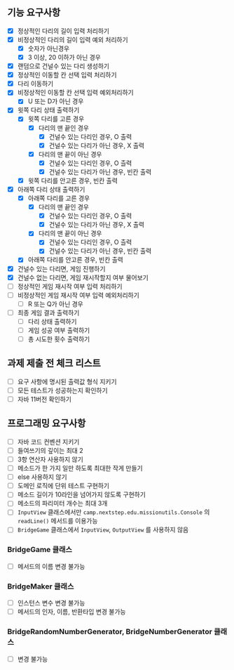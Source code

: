 ## 기능 요구사항

- [x] 정상적인 다리의 길이 입력 처리하기
- [x] 비정상적인 다리의 길이 입력 예외 처리하기
    - [x] 숫자가 아닌경우
    - [x] 3 이상, 20 이하가 아닌 경우
- [x] 랜덤으로 건널수 있는 다리 생성하기
- [x] 정상적인 이동할 칸 선택 입력 처리하기
- [x] 다리 이동하기
- [x] 비정상적인 이동할 칸 선택 입력 예외처리하기
    - [x] U 또는 D가 아닌 경우
- [x] 윗쪽 다리 상태 출력하기
    - [x] 윗쪽 다리를 고른 경우
        - [x] 다리의 맨 끝인 경우
            - [x] 건널수 있는 다리인 경우, O 출력
            - [x] 건널수 있는 다리가 아닌 경우, X 출력
        - [x] 다리의 맨 끝이 아닌 경우
            - [x] 건널수 있는 다리인 경우, O 츨력
            - [x] 건널수 있는 다리가 아닌 경우, 빈칸 출력
    - [x] 윗쪽 다리를 안고른 경우, 빈칸 출력
- [x] 아래쪽 다리 상태 출력하기
    - [x] 아래쪽 다리를 고른 경우
        - [x] 다리의 맨 끝인 경우
            - [x] 건널수 있는 다리인 경우, O 출력
            - [x] 건널수 있는 다리가 아닌 경우, X 출력
        - [x] 다리의 맨 끝이 아닌 경우
            - [x] 건널수 있는 다리인 경우, O 츨력
            - [x] 건널수 있는 다리가 아닌 경우, 빈칸 출력
    - [x] 아래쪽 다리를 안고른 경우, 빈칸 출력
- [x] 건널수 있는 다리면, 게임 진행하기
- [x] 건널수 없는 다리면, 게임 재시작할지 여부 물어보기
- [ ] 정상적인 게임 재시작 여부 입력 처리하기
- [ ] 비정상적인 게임 재시작 여부 입력 예외처리하기
    - [ ] R 또는 Q가 아닌 경우
- [ ] 최종 게임 결과 출력하기
    - [ ] 다리 상태 출력하기
    - [ ] 게임 성공 여부 출력하기
    - [ ] 총 시도한 횟수 출력하기

## 과제 제출 전 체크 리스트

- [ ] 요구 사항에 명시된 출력값 형식 지키기
- [ ] 모든 테스트가 성공하는지 확인하기
- [ ] 자바 11버전 확인하기

## 프로그래밍 요구사항

- [ ] 자바 코드 컨벤션 지키기
- [ ] 들여쓰기의 깊이는 최대 2
- [ ] 3항 연산자 사용하지 않기
- [ ] 메소드가 한 가지 일만 하도록 최대한 작게 만들기
- [ ] else 사용하지 않기
- [ ] 도메인 로직에 단위 테스트 구현하기
- [ ] 메소드 길이가 10라인을 넘어가지 않도록 구현하기
- [ ] 메소드의 파리미터 개수는 최대 3개
- [ ] `InputView` 클래스에서만 `camp.nextstep.edu.missionutils.Console` 의 `readLine()` 메서드를 이용가능
- [ ] `BridgeGame` 클래스에서 `InputView`, `OutputView` 를 사용하지 않음

### BridgeGame 클래스

- [ ] 메서드의 이름 변경 불가능

### BridgeMaker 클래스

- [ ] 인스턴스 변수 변경 불가능
- [ ] 메서드의 인자, 이름, 반환타입 변경 불가능

### BridgeRandomNumberGenerator, BridgeNumberGenerator 클래스

- [ ] 변경 불가능
